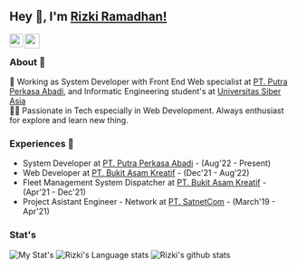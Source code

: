 ## Hey 👋, I'm [Rizki Ramadhan!](https://www.linkedin.com/in/korizki/) 

<a href="https://www.linkedin.com/in/korizki/">
  <img align="left" width="24px" src="https://cdn.simpleicons.org/linkedin"  />
</a>
<!-- <a href="https://twitter.com/isupersky">
  <img align="left" width="26px" src="https://cdn.simpleicons.org/twitter" />
</a> -->
<a href="mailto:rzk.ramadhan@gmail.com@gmail.com">
  <img align="left" width="26px" src="https://cdn.simpleicons.org/gmail" />
</a>
<!-- <a href="https://www.youtube.com/channel/UCiiOUy5NitscX1Ao8on70Rw">
  <img align="left" width="26px" src="https://cdn.simpleicons.org/youtube" />
</a>
<a href="https://isupersky.medium.com/">
  <img align="left" width="26px" src="https://cdn.simpleicons.org/medium/777777" />
</a> -->

<br />

### About 🚀
🌱  Working as System Developer with Front End Web specialist at [PT. Putra Perkasa Abadi](https://www.ppa.co.id), and Informatic Engineering student's at [Universitas Siber Asia](https://unsia.ac.id/) </br>
👨‍💻  Passionate in Tech especially in Web Development. Always enthusiast for explore and learn new thing. </br>

### Experiences 🙌
- System Developer at [PT. Putra Perkasa Abadi](https://www.ppa.co.id/) - (Aug'22 - Present)
- Web Developer at [PT. Bukit Asam Kreatif](https://brave.com/) - (Dec'21 - Aug'22)
- Fleet Management System Dispatcher at [PT. Bukit Asam Kreatif](https://brave.com/) - (Apr'21 - Dec'21)
- Project Asistant Engineer - Network at [PT. SatnetCom](https://www.satnetcom.com/) - (March'19 - Apr'21)

### Stat's
![My Stat's](https://github-readme-streak-stats.herokuapp.com/?user=korizki)
![Rizki's Language stats](https://github-readme-stats-eight-theta.vercel.app/api/top-langs/?username=korizki&layout=compact&langs_count=8&hide_border=true)
![Rizki's github stats](https://github-readme-stats.vercel.app/api?username=korizki&show_icons=true&hide_border=true)&nbsp;&nbsp;
<br />

<!-- ![visitors](https://visitor-badge.laobi.icu/badge?page_id=korizki.korizki) -->
